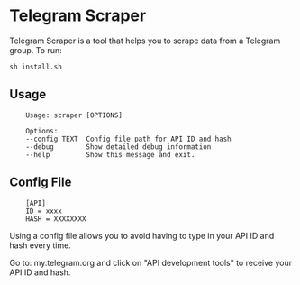 # Telegram Scraper
Telegram Scraper is a tool that helps you to scrape data from a Telegram group. To run:

    sh install.sh

## Usage

	    Usage: scraper [OPTIONS]

	    Options:   
	    --config TEXT  Config file path for API ID and hash  
	    --debug        Show detailed debug information   
	    --help         Show this message and exit.

## Config File

	    [API]
	    ID = xxxx
	    HASH = XXXXXXXX

Using a config file allows you to avoid having to type in your API ID and hash every time.

Go to: my.telegram.org and click on "API development tools" to receive your API ID and hash.
